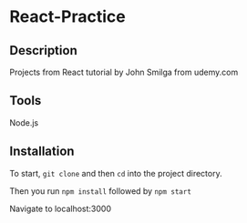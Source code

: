 # React-Practice

## Description 
Projects from React tutorial by John Smilga from udemy.com

## Tools
Node.js


## Installation 
To start, `git clone` and then `cd` into the project directory. 

Then you run `npm install`  followed by `npm start`

Navigate to localhost:3000
